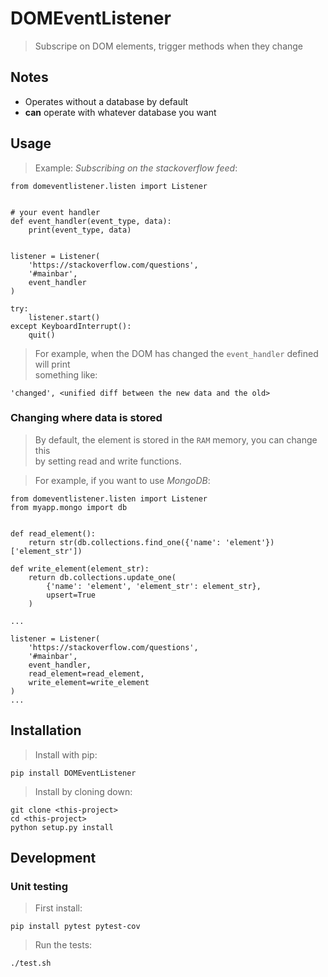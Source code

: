 # DOMEventListener
> Subscripe on DOM elements, trigger methods when they change

## Notes
* Operates without a database by default
* __can__ operate with whatever database you want

## Usage
> Example: _Subscribing on the stackoverflow feed_:

    from domeventlistener.listen import Listener


    # your event handler
    def event_handler(event_type, data):
        print(event_type, data)


    listener = Listener(
        'https://stackoverflow.com/questions',
        '#mainbar',
        event_handler
    )

    try:
        listener.start()
    except KeyboardInterrupt():
        quit()

> For example, when the DOM has changed the `event_handler` defined will print  
> something like:

    'changed', <unified diff between the new data and the old>

### Changing where data is stored
> By default, the element is stored in the `RAM` memory, you can change this  
> by setting read and write functions.

> For example, if you want to use _MongoDB_:

    from domeventlistener.listen import Listener
    from myapp.mongo import db
    
    
    def read_element():
        return str(db.collections.find_one({'name': 'element'})['element_str'])

    def write_element(element_str):
        return db.collections.update_one(
            {'name': 'element', 'element_str': element_str},
            upsert=True
        )
    
    ...

    listener = Listener(
        'https://stackoverflow.com/questions',
        '#mainbar',
        event_handler,
        read_element=read_element,
        write_element=write_element
    )
    ...

## Installation
> Install with pip:

    pip install DOMEventListener


> Install by cloning down:

    git clone <this-project>
    cd <this-project>
    python setup.py install

## Development
### Unit testing
> First install:

    pip install pytest pytest-cov

> Run the tests:

    ./test.sh

